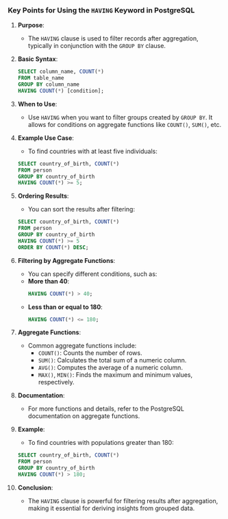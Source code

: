 ### Key Points for Using the `HAVING` Keyword in PostgreSQL

1. **Purpose**:
   - The `HAVING` clause is used to filter records after aggregation, typically in conjunction with the `GROUP BY` clause.

2. **Basic Syntax**:
   ```sql
   SELECT column_name, COUNT(*)
   FROM table_name
   GROUP BY column_name
   HAVING COUNT(*) [condition];
   ```

3. **When to Use**:
   - Use `HAVING` when you want to filter groups created by `GROUP BY`. It allows for conditions on aggregate functions like `COUNT()`, `SUM()`, etc.

4. **Example Use Case**:
   - To find countries with at least five individuals:
   ```sql
   SELECT country_of_birth, COUNT(*) 
   FROM person 
   GROUP BY country_of_birth 
   HAVING COUNT(*) >= 5;
   ```

5. **Ordering Results**:
   - You can sort the results after filtering:
   ```sql
   SELECT country_of_birth, COUNT(*) 
   FROM person 
   GROUP BY country_of_birth 
   HAVING COUNT(*) >= 5 
   ORDER BY COUNT(*) DESC;
   ```

6. **Filtering by Aggregate Functions**:
   - You can specify different conditions, such as:
   - **More than 40**:
     ```sql
     HAVING COUNT(*) > 40;
     ```
   - **Less than or equal to 180**:
     ```sql
     HAVING COUNT(*) <= 180;
     ```

7. **Aggregate Functions**:
   - Common aggregate functions include:
     - `COUNT()`: Counts the number of rows.
     - `SUM()`: Calculates the total sum of a numeric column.
     - `AVG()`: Computes the average of a numeric column.
     - `MAX()`, `MIN()`: Finds the maximum and minimum values, respectively.

8. **Documentation**:
   - For more functions and details, refer to the PostgreSQL documentation on aggregate functions.

9. **Example**:
   - To find countries with populations greater than 180:
   ```sql
   SELECT country_of_birth, COUNT(*) 
   FROM person 
   GROUP BY country_of_birth 
   HAVING COUNT(*) > 180;
   ```

10. **Conclusion**:
    - The `HAVING` clause is powerful for filtering results after aggregation, making it essential for deriving insights from grouped data.
